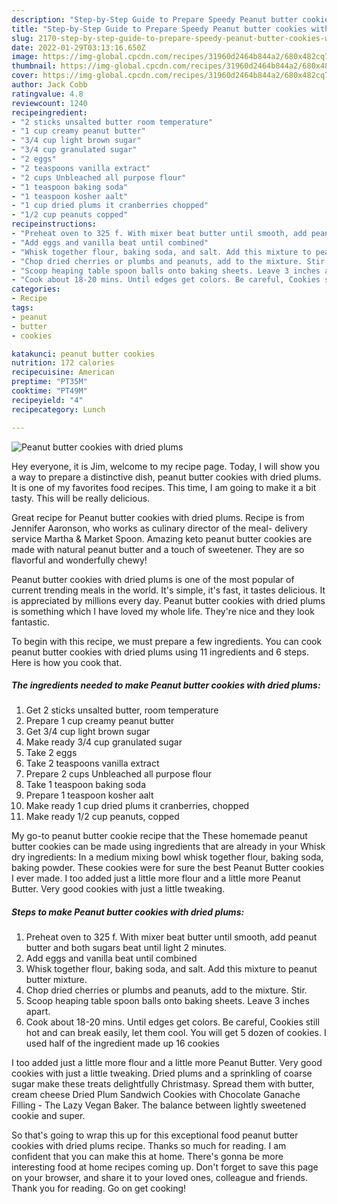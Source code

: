 ```yaml
---
description: "Step-by-Step Guide to Prepare Speedy Peanut butter cookies with dried plums"
title: "Step-by-Step Guide to Prepare Speedy Peanut butter cookies with dried plums"
slug: 2170-step-by-step-guide-to-prepare-speedy-peanut-butter-cookies-with-dried-plums
date: 2022-01-29T03:13:16.650Z
image: https://img-global.cpcdn.com/recipes/31960d2464b844a2/680x482cq70/peanut-butter-cookies-with-dried-plums-recipe-main-photo.jpg
thumbnail: https://img-global.cpcdn.com/recipes/31960d2464b844a2/680x482cq70/peanut-butter-cookies-with-dried-plums-recipe-main-photo.jpg
cover: https://img-global.cpcdn.com/recipes/31960d2464b844a2/680x482cq70/peanut-butter-cookies-with-dried-plums-recipe-main-photo.jpg
author: Jack Cobb
ratingvalue: 4.8
reviewcount: 1240
recipeingredient:
- "2 sticks unsalted butter room temperature"
- "1 cup creamy peanut butter"
- "3/4 cup light brown sugar"
- "3/4 cup granulated sugar"
- "2 eggs"
- "2 teaspoons vanilla extract"
- "2 cups Unbleached all purpose flour"
- "1 teaspoon baking soda"
- "1 teaspoon kosher aalt"
- "1 cup dried plums it cranberries chopped"
- "1/2 cup peanuts copped"
recipeinstructions:
- "Preheat oven to 325 f. With mixer beat butter until smooth, add peanut butter and both sugars beat until light 2 minutes."
- "Add eggs and vanilla beat until combined"
- "Whisk together flour, baking soda, and salt. Add this mixture to peanut butter mixture."
- "Chop dried cherries or plumbs and peanuts, add to the mixture. Stir."
- "Scoop heaping table spoon balls onto baking sheets. Leave 3 inches apart."
- "Cook about 18-20 mins. Until edges get colors. Be careful, Cookies still hot and can break easily, let them cool. You will get 5 dozen of cookies. I used half of the ingredient made up 16 cookies"
categories:
- Recipe
tags:
- peanut
- butter
- cookies

katakunci: peanut butter cookies 
nutrition: 172 calories
recipecuisine: American
preptime: "PT35M"
cooktime: "PT49M"
recipeyield: "4"
recipecategory: Lunch

---
```



![Peanut butter cookies with dried plums](https://img-global.cpcdn.com/recipes/31960d2464b844a2/680x482cq70/peanut-butter-cookies-with-dried-plums-recipe-main-photo.jpg)

Hey everyone, it is Jim, welcome to my recipe page. Today, I will show you a way to prepare a distinctive dish, peanut butter cookies with dried plums. It is one of my favorites food recipes. This time, I am going to make it a bit tasty. This will be really delicious.

Great recipe for Peanut butter cookies with dried plums. Recipe is from Jennifer Aaronson, who works as culinary director of the meal- delivery service Martha &amp; Market Spoon. Amazing keto peanut butter cookies are made with natural peanut butter and a touch of sweetener. They are so flavorful and wonderfully chewy!

Peanut butter cookies with dried plums is one of the most popular of current trending meals in the world. It's simple, it's fast, it tastes delicious. It is appreciated by millions every day. Peanut butter cookies with dried plums is something which I have loved my whole life. They're nice and they look fantastic.


To begin with this recipe, we must prepare a few ingredients. You can cook peanut butter cookies with dried plums using 11 ingredients and 6 steps. Here is how you cook that.

<!--inarticleads1-->

##### The ingredients needed to make Peanut butter cookies with dried plums:

1. Get 2 sticks unsalted butter, room temperature
1. Prepare 1 cup creamy peanut butter
1. Get 3/4 cup light brown sugar
1. Make ready 3/4 cup granulated sugar
1. Take 2 eggs
1. Take 2 teaspoons vanilla extract
1. Prepare 2 cups Unbleached all purpose flour
1. Take 1 teaspoon baking soda
1. Prepare 1 teaspoon kosher aalt
1. Make ready 1 cup dried plums it cranberries, chopped
1. Make ready 1/2 cup peanuts, copped


My go-to peanut butter cookie recipe that the These homemade peanut butter cookies can be made using ingredients that are already in your Whisk dry ingredients: In a medium mixing bowl whisk together flour, baking soda, baking powder. These cookies were for sure the best Peanut Butter cookies I ever made. I too added just a little more flour and a little more Peanut Butter. Very good cookies with just a little tweaking. 

<!--inarticleads2-->

##### Steps to make Peanut butter cookies with dried plums:

1. Preheat oven to 325 f. With mixer beat butter until smooth, add peanut butter and both sugars beat until light 2 minutes.
1. Add eggs and vanilla beat until combined
1. Whisk together flour, baking soda, and salt. Add this mixture to peanut butter mixture.
1. Chop dried cherries or plumbs and peanuts, add to the mixture. Stir.
1. Scoop heaping table spoon balls onto baking sheets. Leave 3 inches apart.
1. Cook about 18-20 mins. Until edges get colors. Be careful, Cookies still hot and can break easily, let them cool. You will get 5 dozen of cookies. I used half of the ingredient made up 16 cookies


I too added just a little more flour and a little more Peanut Butter. Very good cookies with just a little tweaking. Dried plums and a sprinkling of coarse sugar make these treats delightfully Christmasy. Spread them with butter, cream cheese Dried Plum Sandwich Cookies with Chocolate Ganache Filling - The Lazy Vegan Baker. The balance between lightly sweetened cookie and super. 

So that's going to wrap this up for this exceptional food peanut butter cookies with dried plums recipe. Thanks so much for reading. I am confident that you can make this at home. There's gonna be more interesting food at home recipes coming up. Don't forget to save this page on your browser, and share it to your loved ones, colleague and friends. Thank you for reading. Go on get cooking!
